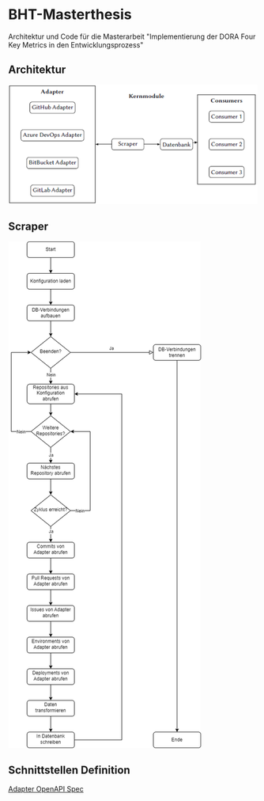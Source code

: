 # BHT-Masterthesis
Architektur und Code für die Masterarbeit "Implementierung der DORA Four Key Metrics in den Entwicklungsprozess"

## Architektur
![Architektur](Architektur.png)

## Scraper
![Scraper Flowchart](Scraper_Flowchart.png)

## Schnittstellen Definition
[Adapter OpenAPI Spec](Adapter.yaml)